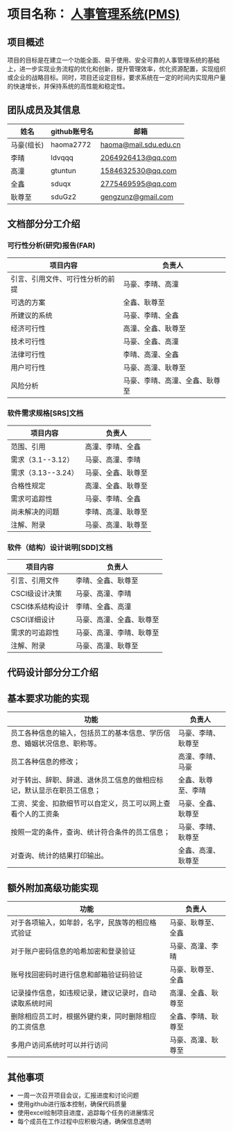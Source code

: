 # 项目名称： [人事管理系统(PMS)](https://github.com/haoma2772/soft-engineering)

## 项目概述
项目的目标是在建立一个功能全面、易于使用、安全可靠的人事管理系统的基础上，进一步实现业务流程的优化和创新，提升管理效率，优化资源配置，实现组织或企业的战略目标。同时，项目还设定目标，要求系统在一定的时间内实现用户量的快速增长，并保持系统的高性能和稳定性。

## 团队成员及其信息

| 姓名        | github账号名 | 邮箱    |
|---------------|--------|-------------|
| 马豪(组长)     | haoma2772   | haoma@mail.sdu.edu.cn  |
| 李晴     | ldvqqq   | 2064926413@qq.com  |
| 高潼      | gtuntun   | 1584632530@qq.com  |
| 全鑫  | sduqx   | 2775469595@qq.com  |
| 耿尊至  | sduGz2   | gengzunz@gmail.com  |

## 文档部分分工介绍

### 可行性分析(研究)报告(FAR)

| 项目内容        | 负责人 |
|---------------|--------|
| 引言、引用文件、可行性分析的前提      | 马豪、李晴、高潼  |
| 可选的方案      | 全鑫、耿尊至   |
| 所建议的系统  | 马豪、李晴、全鑫   |
| 经济可行性  | 高潼、全鑫、耿尊至   |
| 技术可行性    | 马豪、全鑫、高潼   |
| 法律可行性    | 李晴、高潼、全鑫   |
| 用户可行性    | 马豪、高潼、耿尊至   |
| 风险分析    | 马豪、李晴、高潼、全鑫、耿尊至   |

### 软件需求规格[SRS]文档

| 项目内容        | 负责人 |
|---------------|--------|
| 范围、引用     |高潼、李晴、全鑫  |
| 需求（3.1--3.12）      | 马豪、高潼、李晴   |
| 需求（3.13--3.24）  | 马豪、全鑫、耿尊至   |
| 合格性规定  | 高潼、全鑫、耿尊至   |
| 需求可追踪性    | 马豪、李晴、全鑫   |
| 尚未解决的问题    | 李晴、高潼、耿尊至   |
| 注解、附录    | 马豪、高潼、耿尊至   |

### 软件（结构）设计说明[SDD]文档

| 项目内容        | 负责人 |
|---------------|--------|
| 引言、引用文件     | 李晴、全鑫、耿尊至  |
| CSCI级设计决策      | 马豪、高潼、李晴   |
| CSCI体系结构设计  | 李晴、全鑫、高潼   |
| CSCI详细设计  | 马豪、高潼、全鑫、耿尊至   |
| 需求的可追踪性    | 马豪、高潼、李晴、耿尊至   |
| 注解、附录    | 马豪、高潼、耿尊至   |

## 代码设计部分分工介绍

## 基本要求功能的实现

| 功能                                                                    |       负责人       |
|------------------------------------------------------------------------ |-------------------|
| 员工各种信息的输入，包括员工的基本信息、学历信息、婚姻状况信息、职称等。      | 马豪、李晴、耿尊至 |
| 员工各种信息的修改；                                                     |  高潼、李晴、马豪  |
| 对于转出、辞职、辞退、退休员工信息的做相应标记，默认显示在职员工信息；        | 全鑫、耿尊至、李晴   |
| 工资、奖金、扣款细节可以自定义，员工可以网上查看个人的工资条                | 马豪、全鑫、耿尊至   |
| 按照一定的条件，查询、统计符合条件的员工信息；                             | 马豪、李晴、耿尊至   |
| 对查询、统计的结果打印输出。                                              | 全鑫、高潼、耿尊至   |

## 额外附加高级功能实现

| 功能                                              |       负责人      |
|---------------------------------------------------|------------------|
| 对于各项输入，如年龄，名字，民族等的相应格式验证      | 马豪、耿尊至、全鑫  |
| 对于账户密码信息的哈希加密和登录验证                 | 马豪、高潼、李晴   |
| 账号找回密码时进行信息和邮箱验证码验证               | 马豪、耿尊至、全鑫  |
| 记录操作信息，如违规记录，建议记录时，自动读取系统时间 | 高潼、全鑫、耿尊至   |
| 删除相应员工时，根据外键约束，同时删除相应的工资信息   | 全鑫、李晴、耿尊至   |
| 多用户访问系统时可以并行访问                         | 马豪、高潼、耿尊至   |

## 其他事项

- 一周一次召开项目会议，汇报进度和讨论问题
- 使用github进行版本控制，确保代码质量
- 使用excel绘制项目进度，追踪每个任务的进展情况
- 每个成员在工作过程中应积极沟通，确保信息透明

